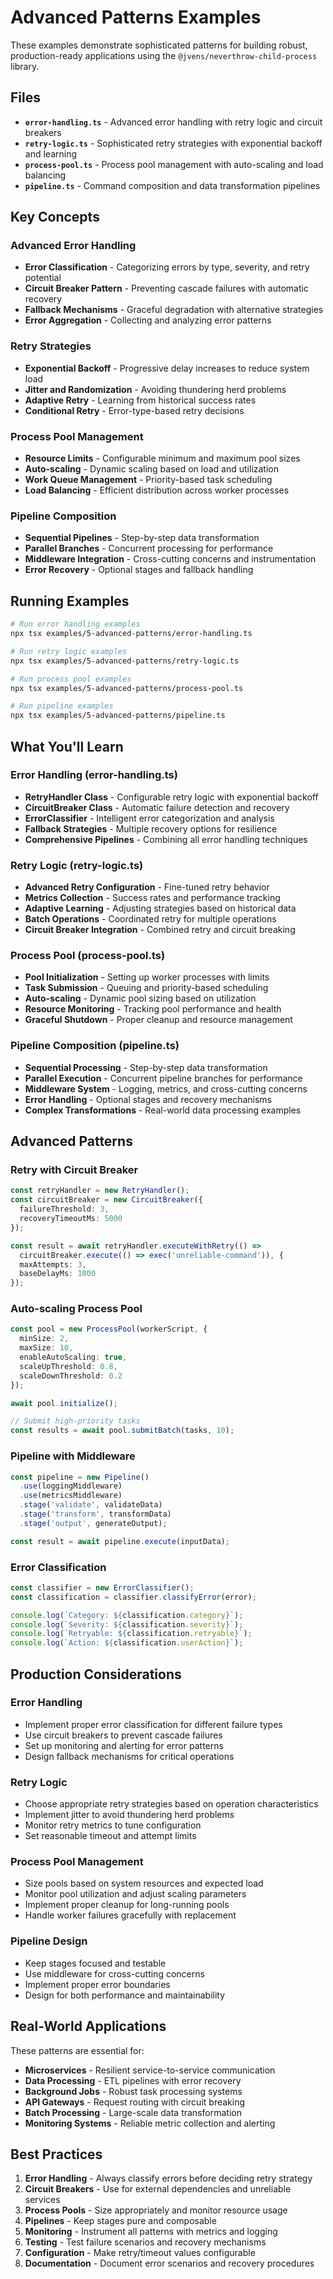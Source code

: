 # Advanced Patterns Examples

These examples demonstrate sophisticated patterns for building robust, production-ready applications using the `@jvens/neverthrow-child-process` library.

## Files

- **`error-handling.ts`** - Advanced error handling with retry logic and circuit breakers
- **`retry-logic.ts`** - Sophisticated retry strategies with exponential backoff and learning
- **`process-pool.ts`** - Process pool management with auto-scaling and load balancing
- **`pipeline.ts`** - Command composition and data transformation pipelines

## Key Concepts

### Advanced Error Handling
- **Error Classification** - Categorizing errors by type, severity, and retry potential
- **Circuit Breaker Pattern** - Preventing cascade failures with automatic recovery
- **Fallback Mechanisms** - Graceful degradation with alternative strategies
- **Error Aggregation** - Collecting and analyzing error patterns

### Retry Strategies
- **Exponential Backoff** - Progressive delay increases to reduce system load
- **Jitter and Randomization** - Avoiding thundering herd problems
- **Adaptive Retry** - Learning from historical success rates
- **Conditional Retry** - Error-type-based retry decisions

### Process Pool Management
- **Resource Limits** - Configurable minimum and maximum pool sizes
- **Auto-scaling** - Dynamic scaling based on load and utilization
- **Work Queue Management** - Priority-based task scheduling
- **Load Balancing** - Efficient distribution across worker processes

### Pipeline Composition
- **Sequential Pipelines** - Step-by-step data transformation
- **Parallel Branches** - Concurrent processing for performance
- **Middleware Integration** - Cross-cutting concerns and instrumentation
- **Error Recovery** - Optional stages and fallback handling

## Running Examples

```bash
# Run error handling examples
npx tsx examples/5-advanced-patterns/error-handling.ts

# Run retry logic examples
npx tsx examples/5-advanced-patterns/retry-logic.ts

# Run process pool examples
npx tsx examples/5-advanced-patterns/process-pool.ts

# Run pipeline examples
npx tsx examples/5-advanced-patterns/pipeline.ts
```

## What You'll Learn

### Error Handling (error-handling.ts)
- **RetryHandler Class** - Configurable retry logic with exponential backoff
- **CircuitBreaker Class** - Automatic failure detection and recovery
- **ErrorClassifier** - Intelligent error categorization and analysis
- **Fallback Strategies** - Multiple recovery options for resilience
- **Comprehensive Pipelines** - Combining all error handling techniques

### Retry Logic (retry-logic.ts)
- **Advanced Retry Configuration** - Fine-tuned retry behavior
- **Metrics Collection** - Success rates and performance tracking
- **Adaptive Learning** - Adjusting strategies based on historical data
- **Batch Operations** - Coordinated retry for multiple operations
- **Circuit Breaker Integration** - Combined retry and circuit breaking

### Process Pool (process-pool.ts)
- **Pool Initialization** - Setting up worker processes with limits
- **Task Submission** - Queuing and priority-based scheduling
- **Auto-scaling** - Dynamic pool sizing based on utilization
- **Resource Monitoring** - Tracking pool performance and health
- **Graceful Shutdown** - Proper cleanup and resource management

### Pipeline Composition (pipeline.ts)
- **Sequential Processing** - Step-by-step data transformation
- **Parallel Execution** - Concurrent pipeline branches for performance
- **Middleware System** - Logging, metrics, and cross-cutting concerns
- **Error Handling** - Optional stages and recovery mechanisms
- **Complex Transformations** - Real-world data processing examples

## Advanced Patterns

### Retry with Circuit Breaker
```typescript
const retryHandler = new RetryHandler();
const circuitBreaker = new CircuitBreaker({
  failureThreshold: 3,
  recoveryTimeoutMs: 5000
});

const result = await retryHandler.executeWithRetry(() =>
  circuitBreaker.execute(() => exec('unreliable-command')), {
  maxAttempts: 3,
  baseDelayMs: 1000
});
```

### Auto-scaling Process Pool
```typescript
const pool = new ProcessPool(workerScript, {
  minSize: 2,
  maxSize: 10,
  enableAutoScaling: true,
  scaleUpThreshold: 0.8,
  scaleDownThreshold: 0.2
});

await pool.initialize();

// Submit high-priority tasks
const results = await pool.submitBatch(tasks, 10);
```

### Pipeline with Middleware
```typescript
const pipeline = new Pipeline()
  .use(loggingMiddleware)
  .use(metricsMiddleware)
  .stage('validate', validateData)
  .stage('transform', transformData)
  .stage('output', generateOutput);

const result = await pipeline.execute(inputData);
```

### Error Classification
```typescript
const classifier = new ErrorClassifier();
const classification = classifier.classifyError(error);

console.log(`Category: ${classification.category}`);
console.log(`Severity: ${classification.severity}`);
console.log(`Retryable: ${classification.retryable}`);
console.log(`Action: ${classification.userAction}`);
```

## Production Considerations

### Error Handling
- Implement proper error classification for different failure types
- Use circuit breakers to prevent cascade failures
- Set up monitoring and alerting for error patterns
- Design fallback mechanisms for critical operations

### Retry Logic
- Choose appropriate retry strategies based on operation characteristics
- Implement jitter to avoid thundering herd problems
- Monitor retry metrics to tune configuration
- Set reasonable timeout and attempt limits

### Process Pool Management
- Size pools based on system resources and expected load
- Monitor pool utilization and adjust scaling parameters
- Implement proper cleanup for long-running pools
- Handle worker failures gracefully with replacement

### Pipeline Design
- Keep stages focused and testable
- Use middleware for cross-cutting concerns
- Implement proper error boundaries
- Design for both performance and maintainability

## Real-World Applications

These patterns are essential for:
- **Microservices** - Resilient service-to-service communication
- **Data Processing** - ETL pipelines with error recovery
- **Background Jobs** - Robust task processing systems
- **API Gateways** - Request routing with circuit breaking
- **Batch Processing** - Large-scale data transformation
- **Monitoring Systems** - Reliable metric collection and alerting

## Best Practices

1. **Error Handling** - Always classify errors before deciding retry strategy
2. **Circuit Breakers** - Use for external dependencies and unreliable services
3. **Process Pools** - Size appropriately and monitor resource usage
4. **Pipelines** - Keep stages pure and composable
5. **Monitoring** - Instrument all patterns with metrics and logging
6. **Testing** - Test failure scenarios and recovery mechanisms
7. **Configuration** - Make retry/timeout values configurable
8. **Documentation** - Document error scenarios and recovery procedures